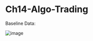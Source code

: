 # Ch14-Algo-Trading

Baseline Data:

![image](https://user-images.githubusercontent.com/85848524/135171594-92109721-f3d5-4049-9606-9d245446f562.png)

